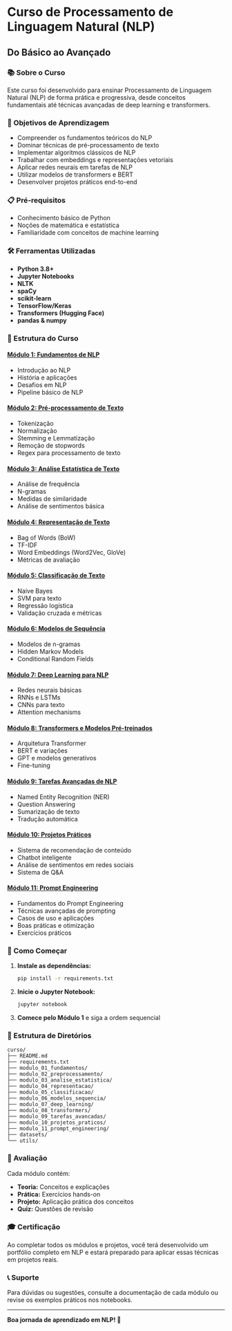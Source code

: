 # Curso de Processamento de Linguagem Natural (NLP)
## Do Básico ao Avançado

### 📚 Sobre o Curso

Este curso foi desenvolvido para ensinar Processamento de Linguagem Natural (NLP) de forma prática e progressiva, desde conceitos fundamentais até técnicas avançadas de deep learning e transformers.

### 🎯 Objetivos de Aprendizagem

- Compreender os fundamentos teóricos do NLP
- Dominar técnicas de pré-processamento de texto
- Implementar algoritmos clássicos de NLP
- Trabalhar com embeddings e representações vetoriais
- Aplicar redes neurais em tarefas de NLP
- Utilizar modelos de transformers e BERT
- Desenvolver projetos práticos end-to-end

### 📋 Pré-requisitos

- Conhecimento básico de Python
- Noções de matemática e estatística
- Familiaridade com conceitos de machine learning

### 🛠 Ferramentas Utilizadas

- **Python 3.8+**
- **Jupyter Notebooks**
- **NLTK**
- **spaCy**
- **scikit-learn**
- **TensorFlow/Keras**
- **Transformers (Hugging Face)**
- **pandas & numpy**

### 📖 Estrutura do Curso

#### [**Módulo 1: Fundamentos de NLP**](modulo_01_fundamentos/README.md)
- Introdução ao NLP
- História e aplicações
- Desafios em NLP
- Pipeline básico de NLP

#### [**Módulo 2: Pré-processamento de Texto**](modulo_02_preprocessamento/README.md)
- Tokenização
- Normalização
- Stemming e Lemmatização
- Remoção de stopwords
- Regex para processamento de texto

#### [**Módulo 3: Análise Estatística de Texto**](modulo_03_analise_estatistica/README.md)
- Análise de frequência
- N-gramas
- Medidas de similaridade
- Análise de sentimentos básica

#### [**Módulo 4: Representação de Texto**](modulo_04_representacao/README.md)
- Bag of Words (BoW)
- TF-IDF
- Word Embeddings (Word2Vec, GloVe)
- Métricas de avaliação

#### [**Módulo 5: Classificação de Texto**](modulo_05_classificacao/README.md)
- Naive Bayes
- SVM para texto
- Regressão logística
- Validação cruzada e métricas

#### [**Módulo 6: Modelos de Sequência**](modulo_06_modelos_sequencia/README.md)
- Modelos de n-gramas
- Hidden Markov Models
- Conditional Random Fields

#### [**Módulo 7: Deep Learning para NLP**](modulo_07_deep_learning/README.md)
- Redes neurais básicas
- RNNs e LSTMs
- CNNs para texto
- Attention mechanisms

#### [**Módulo 8: Transformers e Modelos Pré-treinados**](modulo_08_transformers/README.md)
- Arquitetura Transformer
- BERT e variações
- GPT e modelos generativos
- Fine-tuning

#### [**Módulo 9: Tarefas Avançadas de NLP**](modulo_09_tarefas_avancadas/README.md)
- Named Entity Recognition (NER)
- Question Answering
- Sumarização de texto
- Tradução automática

#### [**Módulo 10: Projetos Práticos**](modulo_10_projetos_praticos/README.md)
- Sistema de recomendação de conteúdo
- Chatbot inteligente
- Análise de sentimentos em redes sociais
- Sistema de Q&A

#### [**Módulo 11: Prompt Engineering**](modulo_11_prompt_engineering/README.md)
- Fundamentos do Prompt Engineering
- Técnicas avançadas de prompting
- Casos de uso e aplicações
- Boas práticas e otimização
- Exercícios práticos

### 🚀 Como Começar

1. **Instale as dependências:**
   ```bash
   pip install -r requirements.txt
   ```

2. **Inicie o Jupyter Notebook:**
   ```bash
   jupyter notebook
   ```

3. **Comece pelo Módulo 1** e siga a ordem sequencial

### 📁 Estrutura de Diretórios

```
curso/
├── README.md
├── requirements.txt
├── modulo_01_fundamentos/
├── modulo_02_preprocessamento/
├── modulo_03_analise_estatistica/
├── modulo_04_representacao/
├── modulo_05_classificacao/
├── modulo_06_modelos_sequencia/
├── modulo_07_deep_learning/
├── modulo_08_transformers/
├── modulo_09_tarefas_avancadas/
├── modulo_10_projetos_praticos/
├── modulo_11_prompt_engineering/
├── datasets/
└── utils/
```

### 📝 Avaliação

Cada módulo contém:
- **Teoria:** Conceitos e explicações
- **Prática:** Exercícios hands-on
- **Projeto:** Aplicação prática dos conceitos
- **Quiz:** Questões de revisão

### 🎓 Certificação

Ao completar todos os módulos e projetos, você terá desenvolvido um portfólio completo em NLP e estará preparado para aplicar essas técnicas em projetos reais.

### 📞 Suporte

Para dúvidas ou sugestões, consulte a documentação de cada módulo ou revise os exemplos práticos nos notebooks.

---

**Boa jornada de aprendizado em NLP! 🚀** 